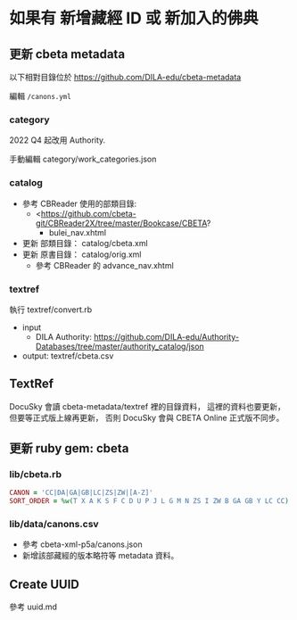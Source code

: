 # 如果有 新增藏經 ID 或 新加入的佛典

## 更新 cbeta metadata

以下相對目錄位於 <https://github.com/DILA-edu/cbeta-metadata>

編輯 `/canons.yml`

### category

2022 Q4 起改用 Authority.

手動編輯 category/work_categories.json

### catalog

* 參考 CBReader 使用的部類目錄:
  * <https://github.com/cbeta-git/CBReader2X/tree/master/Bookcase/CBETA?
    * bulei_nav.xhtml
* 更新 部類目錄： catalog/cbeta.xml
* 更新 原書目錄： catalog/orig.xml
  * 參考 CBReader 的 advance_nav.xhtml

### textref

執行 textref/convert.rb

* input
  * DILA Authority: https://github.com/DILA-edu/Authority-Databases/tree/master/authority_catalog/json
* output: textref/cbeta.csv

## TextRef

DocuSky 會讀 cbeta-metadata/textref 裡的目錄資料，
這裡的資料也要更新，但要等正式版上線再更新，
否則 DocuSky 會與 CBETA Online 正式版不同步。

## 更新 ruby gem: cbeta

### lib/cbeta.rb

```ruby
CANON = 'CC|DA|GA|GB|LC|ZS|ZW|[A-Z]'
SORT_ORDER = %w(T X A K S F C D U P J L G M N ZS I ZW B GA GB Y LC CC)
```

### lib/data/canons.csv

* 參考 cbeta-xml-p5a/canons.json
* 新增該部藏經的版本略符等 metadata 資料。

## Create UUID

參考 uuid.md
